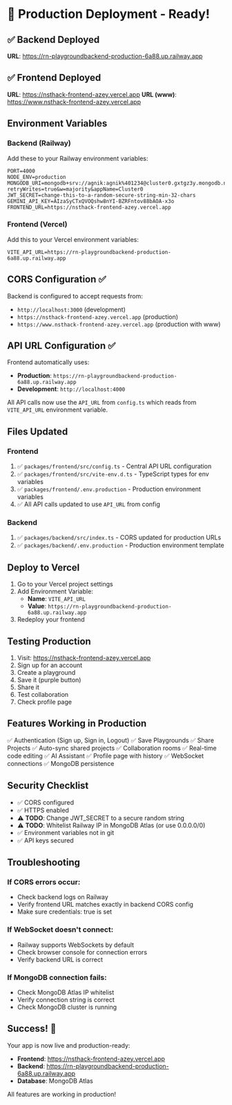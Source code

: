 # 🚀 Production Deployment - Ready!

## ✅ Backend Deployed
**URL**: https://rn-playgroundbackend-production-6a88.up.railway.app

## ✅ Frontend Deployed  
**URL**: https://nsthack-frontend-azey.vercel.app
**URL (www)**: https://www.nsthack-frontend-azey.vercel.app

## Environment Variables

### Backend (Railway)
Add these to your Railway environment variables:

```env
PORT=4000
NODE_ENV=production
MONGODB_URI=mongodb+srv://agnik:agnik%401234@cluster0.gxtgz3y.mongodb.net/?retryWrites=true&w=majority&appName=Cluster0
JWT_SECRET=change-this-to-a-random-secure-string-min-32-chars
GEMINI_API_KEY=AIzaSyCTxQVOQshw8nYI-BZRFntov88bAOA-x3o
FRONTEND_URL=https://nsthack-frontend-azey.vercel.app
```

### Frontend (Vercel)
Add this to your Vercel environment variables:

```env
VITE_API_URL=https://rn-playgroundbackend-production-6a88.up.railway.app
```

## CORS Configuration ✅

Backend is configured to accept requests from:
- `http://localhost:3000` (development)
- `https://nsthack-frontend-azey.vercel.app` (production)
- `https://www.nsthack-frontend-azey.vercel.app` (production with www)

## API URL Configuration ✅

Frontend automatically uses:
- **Production**: `https://rn-playgroundbackend-production-6a88.up.railway.app`
- **Development**: `http://localhost:4000`

All API calls now use the `API_URL` from `config.ts` which reads from `VITE_API_URL` environment variable.

## Files Updated

### Frontend
1. ✅ `packages/frontend/src/config.ts` - Central API URL configuration
2. ✅ `packages/frontend/src/vite-env.d.ts` - TypeScript types for env variables
3. ✅ `packages/frontend/.env.production` - Production environment variables
4. ✅ All API calls updated to use `API_URL` from config

### Backend
1. ✅ `packages/backend/src/index.ts` - CORS updated for production URLs
2. ✅ `packages/backend/.env.production` - Production environment template

## Deploy to Vercel

1. Go to your Vercel project settings
2. Add Environment Variable:
   - **Name**: `VITE_API_URL`
   - **Value**: `https://rn-playgroundbackend-production-6a88.up.railway.app`
3. Redeploy your frontend

## Testing Production

1. Visit: https://nsthack-frontend-azey.vercel.app
2. Sign up for an account
3. Create a playground
4. Save it (purple button)
5. Share it
6. Test collaboration
7. Check profile page

## Features Working in Production

✅ Authentication (Sign up, Sign in, Logout)
✅ Save Playgrounds
✅ Share Projects
✅ Auto-sync shared projects
✅ Collaboration rooms
✅ Real-time code editing
✅ AI Assistant
✅ Profile page with history
✅ WebSocket connections
✅ MongoDB persistence

## Security Checklist

- ✅ CORS configured
- ✅ HTTPS enabled
- ⚠️ **TODO**: Change JWT_SECRET to a secure random string
- ⚠️ **TODO**: Whitelist Railway IP in MongoDB Atlas (or use 0.0.0.0/0)
- ✅ Environment variables not in git
- ✅ API keys secured

## Troubleshooting

### If CORS errors occur:
- Check backend logs on Railway
- Verify frontend URL matches exactly in backend CORS config
- Make sure credentials: true is set

### If WebSocket doesn't connect:
- Railway supports WebSockets by default
- Check browser console for connection errors
- Verify backend URL is correct

### If MongoDB connection fails:
- Check MongoDB Atlas IP whitelist
- Verify connection string is correct
- Check MongoDB cluster is running

## Success! 🎉

Your app is now live and production-ready:
- **Frontend**: https://nsthack-frontend-azey.vercel.app
- **Backend**: https://rn-playgroundbackend-production-6a88.up.railway.app
- **Database**: MongoDB Atlas

All features are working in production!
